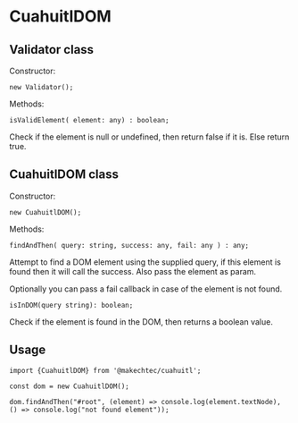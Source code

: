 # CuahuitlDOM #

## Validator class ## 

Constructor:

    new Validator();

Methods:

    isValidElement( element: any) : boolean;

Check if the element is null or undefined, then return false if it is. Else return true.

## CuahuitlDOM class ##

Constructor:

    new CuahuitlDOM();

Methods:

    findAndThen( query: string, success: any, fail: any ) : any;

Attempt to find a DOM element using the supplied query, if this element is found then it will call the success. Also pass the element as param.

Optionally you can pass a fail callback in case of the element is not found.

    isInDOM(query string): boolean;

Check if the element is found in the DOM, then returns a boolean value.

## Usage ##

    import {CuahuitlDOM} from '@makechtec/cuahuitl';

    const dom = new CuahuitlDOM();
    
    dom.findAndThen("#root", (element) => console.log(element.textNode), () => console.log("not found element"));